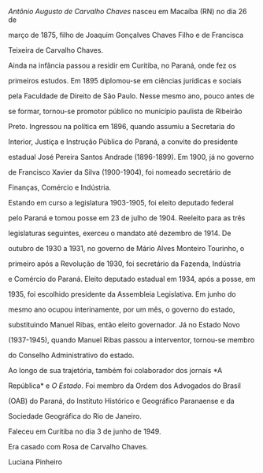 

*Antônio Augusto de Carvalho Chaves* nasceu em Macaíba (RN) no dia 26 de

março de 1875, filho de Joaquim Gonçalves Chaves Filho e de Francisca

Teixeira de Carvalho Chaves.



Ainda na infância passou a residir em Curitiba, no Paraná, onde fez os

primeiros estudos. Em 1895 diplomou-se em ciências jurídicas e sociais

pela Faculdade de Direito de São Paulo. Nesse mesmo ano, pouco antes de

se formar, tornou-se promotor público no município paulista de Ribeirão

Preto. Ingressou na política em 1896, quando assumiu a Secretaria do

Interior, Justiça e Instrução Pública do Paraná, a convite do presidente

estadual José Pereira Santos Andrade (1896-1899). Em 1900, já no governo

de Francisco Xavier da Silva (1900-1904), foi nomeado secretário de

Finanças, Comércio e Indústria.



Estando em curso a legislatura 1903-1905, foi eleito deputado federal

pelo Paraná e tomou posse em 23 de julho de 1904. Reeleito para as três

legislaturas seguintes, exerceu o mandato até dezembro de 1914. De

outubro de 1930 a 1931, no governo de Mário Alves Monteiro Tourinho, o

primeiro após a Revolução de 1930, foi secretário da Fazenda, Indústria

e Comércio do Paraná. Eleito deputado estadual em 1934, após a posse, em

1935, foi escolhido presidente da Assembleia Legislativa. Em junho do

mesmo ano ocupou interinamente, por um mês, o governo do estado,

substituindo Manuel Ribas, então eleito governador. Já no Estado Novo

(1937-1945), quando Manuel Ribas passou a interventor, tornou-se membro

do Conselho Administrativo do estado.



Ao longo de sua trajetória, também foi colaborador dos jornais *A

República* e *O Estado*. Foi membro da Ordem dos Advogados do Brasil

(OAB) do Paraná, do Instituto Histórico e Geográfico Paranaense e da

Sociedade Geográfica do Rio de Janeiro.



Faleceu em Curitiba no dia 3 de junho de 1949.



Era casado com Rosa de Carvalho Chaves.



Luciana Pinheiro



